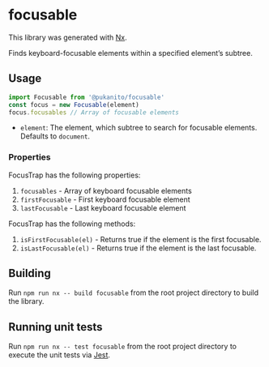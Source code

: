 # focusable

This library was generated with [Nx](https://nx.dev).

Finds keyboard-focusable elements within a specified element’s subtree.

## Usage

```typescript
import Focusable from '@pukanito/focusable'
const focus = new Focusable(element)
focus.focusables // Array of focusable elements
```
- `element`: The element, which subtree to search for focusable elements. Defaults to `document`.

### Properties

FocusTrap has the following properties:
1. `focusables` - Array of keyboard focusable elements
4. `firstFocusable` - First keyboard focusable element
5. `lastFocusable` - Last keyboard focusable element

FocusTrap has the following methods:
1. `isFirstFocusable(el)` - Returns true if the element is the first focusable.
2. `isLastFocusable(el)` - Returns true if the element is the last focusable.

## Building

Run `npm run nx -- build focusable` from the root project directory to build the library.

## Running unit tests

Run `npm run nx -- test focusable` from the root project directory to execute the unit tests via [Jest](https://jestjs.io).
